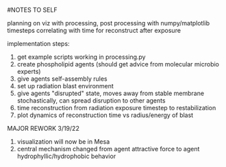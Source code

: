
#NOTES TO SELF

planning on viz with processing, post processing with numpy/matplotlib
timesteps correlating with time for reconstruct after exposure

implementation steps:

1. get example scripts working in processing.py
2. create phospholipid agents (should get advice from molecular microbio experts)
3. give agents self-assembly rules
4. set up radiation blast environment
5. give agents "disrupted" state, moves away from stable membrane stochastically, can spread disruption to other agents
6. time reconstruction from radiation exposure timestep to restabilization
7. plot dynamics of reconstruction time vs radius/energy of blast


MAJOR REWORK 3/19/22

1. visualization will now be in Mesa
2. central mechanism changed from agent attractive force to agent hydrophyllic/hydrophobic behavior



